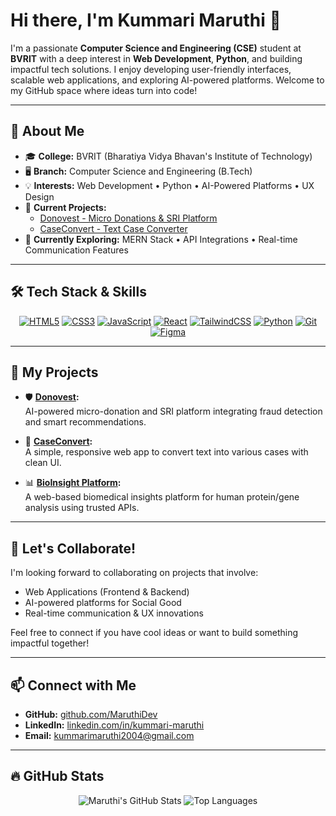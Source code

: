 # Hi there, I'm Kummari Maruthi 👋

I'm a passionate **Computer Science and Engineering (CSE)** student at **BVRIT** with a deep interest in **Web Development**, **Python**, and building impactful tech solutions. I enjoy developing user-friendly interfaces, scalable web applications, and exploring AI-powered platforms. Welcome to my GitHub space where ideas turn into code!

---

## 💼 About Me

- 🎓 **College:** BVRIT (Bharatiya Vidya Bhavan's Institute of Technology)
- 🖥️ **Branch:** Computer Science and Engineering (B.Tech)
- 💡 **Interests:** Web Development • Python • AI-Powered Platforms • UX Design
- 🚀 **Current Projects:** 
  - [Donovest - Micro Donations & SRI Platform](https://github.com/MaruthiDev/Donovest)
  - [CaseConvert - Text Case Converter](https://github.com/MaruthiDev/CaseConvert)
- 🌱 **Currently Exploring:** MERN Stack • API Integrations • Real-time Communication Features

---

## 🛠️ Tech Stack & Skills

<div align="center">

[![HTML5](https://img.shields.io/badge/HTML5-E34F26?style=for-the-badge&logo=html5&logoColor=white)](https://developer.mozilla.org/en-US/docs/Web/HTML)
[![CSS3](https://img.shields.io/badge/CSS3-1572B6?style=for-the-badge&logo=css3&logoColor=white)](https://developer.mozilla.org/en-US/docs/Web/CSS)
[![JavaScript](https://img.shields.io/badge/JavaScript-F7DF1E?style=for-the-badge&logo=javascript&logoColor=black)](https://developer.mozilla.org/en-US/docs/Web/JavaScript)
[![React](https://img.shields.io/badge/React-20232A?style=for-the-badge&logo=react&logoColor=61DAFB)](https://reactjs.org)
[![TailwindCSS](https://img.shields.io/badge/TailwindCSS-38B2AC?style=for-the-badge&logo=tailwind-css&logoColor=white)](https://tailwindcss.com)
[![Python](https://img.shields.io/badge/Python-14354C?style=for-the-badge&logo=python&logoColor=white)](https://www.python.org)
[![Git](https://img.shields.io/badge/Git-F05032?style=for-the-badge&logo=git&logoColor=white)](https://git-scm.com)
[![Figma](https://img.shields.io/badge/Figma-F24E1E?style=for-the-badge&logo=figma&logoColor=white)](https://figma.com)

</div>

---

## 🚀 My Projects

- 🛡️ **[Donovest](https://github.com/MaruthiDev/Donovest):**  
  AI-powered micro-donation and SRI platform integrating fraud detection and smart recommendations.
  
- 📝 **[CaseConvert](https://github.com/MaruthiDev/CaseConvert):**  
  A simple, responsive web app to convert text into various cases with clean UI.
  
- 📊 **[BioInsight Platform](https://github.com/MaruthiDev/BioInsight):**  
  A web-based biomedical insights platform for human protein/gene analysis using trusted APIs.

---

## 🤝 Let's Collaborate!

I'm looking forward to collaborating on projects that involve:
- Web Applications (Frontend & Backend)
- AI-powered platforms for Social Good
- Real-time communication & UX innovations

Feel free to connect if you have cool ideas or want to build something impactful together!

---

## 📫 Connect with Me

- **GitHub:** [github.com/MaruthiDev](https://github.com/MaruthiDev)
- **LinkedIn:** [linkedin.com/in/kummari-maruthi](https://www.linkedin.com/in/kummari-maruthi/)
- **Email:** kummarimaruthi2004@gmail.com

---

## 🔥 GitHub Stats

<p align="center">
  <img src="https://github-readme-stats.vercel.app/api?username=MaruthiDev&show_icons=true&theme=radical" alt="Maruthi's GitHub Stats" />
  <img src="https://github-readme-stats.vercel.app/api/top-langs/?username=MaruthiDev&layout=compact&theme=radical" alt="Top Languages" />
</p>

